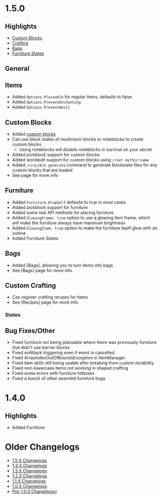 1.5.0
=====

Highlights
----------
- [Custom Blocks](Custom-Blocks)
- [Crafting](Recipes)
- [Bags](Bags)
- [Furniture States](Furniture-States)

General
-------

Items
-----
- Added `Options.Placeable` for regular items, defaults to false
- Added `Options.PreventEnchanting`
- Added `Options.PreventAnvil`

Custom Blocks
-------------
- Added [custom blocks](Custom-Blocks)
- Can use block states of mushroom blocks or noteblocks to create custom blocks
  - Using noteblocks will disable noteblocks in survival on your server
- Added pickblock support for custom blocks
- Added worldedit support for custom blocks using `//set mythic:name`
- Added `/crucible generate` command to generate blockstate files for any custom blocks that are loaded
- See page for more info

Furniture
---------
- Added `Furniture.DropSelf` defaults to true in most cases
- Added pickblock support for furniture
- Added some real API methods for placing furniture
- Added `GlowingFrame: true` option to use a glowing item frame, which will make the furniture always have maximum brightness
- Added `GlowingItem: true` option to make the furniture itself glow with an outline
- Added Furniture States

Bags
---------------
- Added [Bags], allowing you to turn items into bags
- See [Bags] page for more info

Custom Crafting
---------------
- Can register crafting recipes for items
- See [Recipes] page for more info

### States

Bug Fixes/Other
---------------
- Fixed furniture not being placeable where there was previously furniture that didn't use barrier blocks
- Fixed onAttack triggering even if event is cancelled
- Fixed ArrayIndexOutOfBoundsException in ItemManager
- Fixed item skills still being usable after breaking from custom durability
- Fixed non-lowercase items not working in shaped crafting
- Fixed some errors with furniture hitboxes
- Fixed a bunch of other assorted furniture bugs

1.4.0
=====

Highlights
----------
- Added Furniture

Older Changelogs
================
-   [1.5.X Changelogs](/1.5.x_changelogs)
-   [1.4.X Changelogs](/1.4.x_changelogs)
-   [1.3.X Changelogs](/1.3.x_changelogs)
-   [1.2.X Changelogs](/1.2.x_changelogs)
-   [1.1.X Changelogs](/1.1.x_changelogs)
-   [1.0.X Changelogs](/1.0.x_changelogs)
-   [Pre-1.0.0 Changelogs](/pre-1.0_changelogs)}